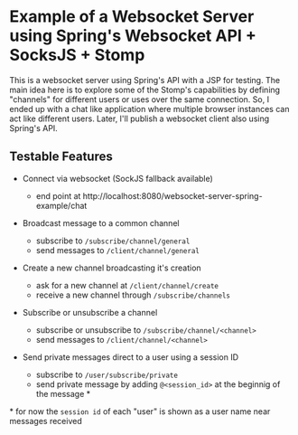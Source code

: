 # Example of a Websocket Server using Spring's Websocket API + SocksJS + Stomp
This is a websocket server using Spring's API with a JSP for testing.
The main idea here is to explore some of the Stomp's capabilities by defining "channels" for different users or uses over the same connection.
So, I ended up with a chat like application where multiple browser instances can act like different users.
Later, I'll publish a websocket client also using Spring's API.

## Testable Features
- Connect via websocket (SockJS fallback available)
    * end point at http://localhost:8080/websocket-server-spring-example/chat
    
- Broadcast message to a common channel
   * subscribe to `/subscribe/channel/general`
   * send messages to `/client/channel/general`
    
- Create a new channel broadcasting it's creation
   * ask for a new channel at `/client/channel/create`
   * receive a new channel through `/subscribe/channels`
    
- Subscribe or unsubscribe a channel
   * subscribe or unsubscribe to `/subscribe/channel/<channel>`
   * send messages to `/client/channel/<channel>`
    
- Send private messages direct to a user using a session ID
   * subscribe to `/user/subscribe/private`
   * send private message by adding `@<session_id>` at the beginnig of the message *

\* for now the `session id` of each "user" is shown as a user name near messages received
